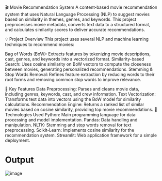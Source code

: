 🎬 Movie Recommendation System
A content-based movie recommendation system that uses Natural Language Processing (NLP) to suggest movies based on similarity in themes, genres, and keywords. This project preprocesses movie metadata, converts text data to a structured format, and calculates similarity scores to deliver accurate recommendations.

💡 Project Overview
This project uses several NLP and machine learning techniques to recommend movies:

Bag of Words (BoW): Extracts features by tokenizing movie descriptions, cast, genres, and keywords into a vectorized format.
Similarity-based Search: Uses cosine similarity on BoW vectors to compute the closeness between movies, generating personalized recommendations.
Stemming & Stop Words Removal: Refines feature extraction by reducing words to their root forms and removing common stop words to improve relevance.

📁 Key Features
Data Preprocessing: Parses and cleans movie data, including genres, keywords, cast, and crew information.
Text Vectorization: Transforms text data into vectors using the BoW model for similarity calculations.
Recommendation Engine: Returns a ranked list of similar movies based on cosine similarity, providing top movie recommendations.
🚀 Technologies Used
Python: Main programming language for data processing and model implementation.
Pandas: Data handling and manipulation.
NLTK: Stemming and stop words removal for text preprocessing.
Scikit-Learn: Implements cosine similarity for the recommendation system.
Streamlit: Web application framework for a simple deployment.

# Output
![image](https://github.com/user-attachments/assets/2124bdac-e72f-456f-a9f2-46cfca92b9f6)
